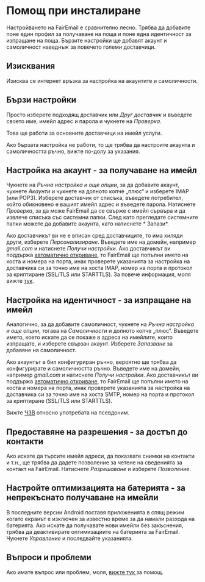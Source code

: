 # Помощ при инсталиране

Настройването на FairEmail е сравнително лесно. Трябва да добавите поне един профил за получаване на поща и поне една идентичност за изпращане на поща. Бързите настройки ще добавят акаунт и самоличност наведнъж за повечето големи доставчици.

## Изисквания

Изисква се интернет връзка за настройка на акаунтите и самоличности.

## Бързи настройки

Просто изберете подходящ доставчик или *Друг доставчик* и въведете своето име, имейл адрес и парола и чукнете на *Проверка*.

Това ще работи за основните доставчици на имейл услуги.

Ако бързата настройка не работи, то ще трябва да настроите акаунта и самоличността ръчно, вижте по-долу за указания.

## Настройка на акаунт - за получаване на имейл

Чукнете на *Ръчна настройка и още опции*, за да добавите акаунт, чукнете *Акаунти* и чукнете на долното копче „плюс“ и изберете IMAP (или POP3). Изберете доставчик от списъка, въведете потребител, който обикновено е вашият имейл адрес и въведете парола. Натиснете *Проверка*, за да може FairEmail да се свърже с имейл сървъра и да извлече списъка със системни папки. След като прегледате системните папки можете да добавите акаунта, като натиснете * Запази*.

Ако доставчикът ви не е вписан сред доставчиците, то има хиляди други, изберете *Персонализиране*. Въведете име на домейн, например *gmail.com* и натиснете *Получи настройки*. Ако доставчикът ви поддържа [автоматично откриване](https://tools.ietf.org/html/rfc6186), то FairEmail ще попълни името на хоста и номера на порта, инак проверете указанията за настройка на доставчика си за точно име на хоста IMAP, номер на порта и протокол за криптиране (SSL/TLS или STARTTLS). За повече информация, моля вижте [тук](https://github.com/M66B/FairEmail/blob/master/FAQ.md#authorizing-accounts).

## Настройка на идентичност - за изпращане на имейл

Аналогично, за да добавите самоличност, чукнете на *Ръчна настройка и още опции*, тогава на *Самоличности* и долното копче „плюс“. Въведете името, което искате да се покаже в адреса на имейлите, които изпращате, и изберете свързан акаунт. Изберете *Запазване* за добавяне на самоличност.

Ако акаунтът е бил конфигуриран ръчно, вероятно ще трябва да конфигурирате и самоличността ръчно. Въведете име на домейн, например *gmail.com* и натиснете *Получи настройки*. Ако доставчикът ви поддържа [автоматично откриване](https://tools.ietf.org/html/rfc6186), то FairEmail ще попълни името на хоста и номера на порта, инак проверете указанията за настройка на доставчика си за точно име на хоста SMTP, номер на порта и протокол за криптиране (SSL/TLS или STARTTLS).

Вижте [ЧЗВ](https://github.com/M66B/FairEmail/blob/master/FAQ.md#FAQ9) относно употребата на псевдоним.

## Предоставяне на разрешения - за достъп до контакти

Ако искате да търсите имейл адреси, да показвате снимки на контакти и т.н., ще трябва да дадете позволение за четене на сведенията за контакт на FairEmail. Натиснете *Разрешаване* и изберете *Позволение*.

## Настройте оптимизацията на батерията - за непрекъснато получаване на имейли

В последните версии Android поставя приложенията в спящ режим когато екранът е изключен за известно време за да намали разхода на батерията. Ако искате да получавате нови имейли без закъснения, трябва да деактивирате оптимизациите на батерията за FairEmail. Чукнете *Управление* и последвайте указанията.

## Въпроси и проблеми

Ако имате въпрос или проблем, моля, [ вижте тук ](https://github.com/M66B/FairEmail/blob/master/FAQ.md) за помощ.